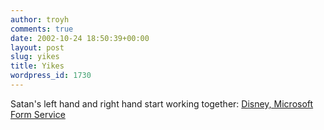 ```yaml
---
author: troyh
comments: true
date: 2002-10-24 18:50:39+00:00
layout: post
slug: yikes
title: Yikes
wordpress_id: 1730
---
```


Satan's left hand and right hand start working together: [Disney, Microsoft Form  Service](http://story.news.yahoo.com/news?tmpl=story&ncid=582&e=1&cid=582&u=/nm/20021024/wr_nm/media_disney_dc)
